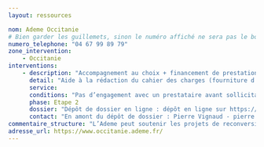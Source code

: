 ```yaml
---
layout: ressources

nom: Ademe Occitanie
# Bien garder les guillemets, sinon le numéro affiché ne sera pas le bon
numero_telephone: "04 67 99 89 79" 
zone_intervention: 
    - Occitanie
interventions:
    - description: "Accompagnement au choix + financement de prestations AMO spécialisées Sites et sols pollués pour mener les études et travaux"
      detail: "Aide à la rédaction du cahier des charges (fourniture d’un cahier des charges type), aide au choix du prestataire. Co-financement jusqu’à 70%, plafond d’assiette à 100k€ (montant maximum du devis accepté)."
      service: 
      conditions: "Pas d’engagement avec un prestataire avant sollicitation de l'ADEME. Respect de la méthodologie nationale Sites et Sols Pollués (en passant par des prestataires certifiés LNE). L’opération ne doit pas permettre au pollueur de déroger à ses obligations conformément au principe de pollueur-payeur."
      phase: Etape 2
      dossier: "Dépôt de dossier en ligne : dépôt en ligne sur https://agirpourlatransition.ademe.fr/entreprises/dispositif-aide/aide-etudes-prealables-reconversion-friches-urbaines"
      contact: "En amont du dépôt de dossier : Pierre Vignaud - pierre.vignaud@ademe.fr - 04 67 99 89 73"
commentaire_structure: "L’Ademe peut soutenir les projets de reconversion avec d’autres axes d’entrée : énergie, économie circulaire, dimensionnement réseau de chaleurs, etc. Découvrez toutes les aides disponibles via la plateforme : https://agirpourlatransition.ademe.fr/entreprises/recherche-projets?aap%5B0%5D=vous_etes%3ACollectivit%C3%A9%20/%20Administration"
adresse_url: https://www.occitanie.ademe.fr/
---
```

